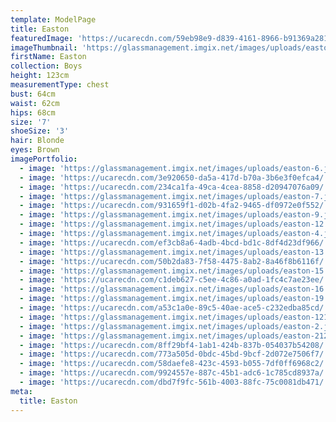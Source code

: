 ```yaml
---
template: ModelPage
title: Easton
featuredImage: 'https://ucarecdn.com/59eb98e9-d839-4161-8966-b91369a28111/'
imageThumbnail: 'https://glassmanagement.imgix.net/images/uploads/easton-hs.jpg'
firstName: Easton
collection: Boys
height: 123cm
measurementType: chest
bust: 64cm
waist: 62cm
hips: 68cm
size: '7'
shoeSize: '3'
hair: Blonde
eyes: Brown
imagePortfolio:
  - image: 'https://glassmanagement.imgix.net/images/uploads/easton-6.jpg'
  - image: 'https://ucarecdn.com/3e920650-da5a-417d-b70a-3b6e3f0efca4/'
  - image: 'https://ucarecdn.com/234ca1fa-49ca-4cea-8858-d20947076a09/'
  - image: 'https://glassmanagement.imgix.net/images/uploads/easton-7.jpg'
  - image: 'https://ucarecdn.com/931659f1-d02b-4fa2-9465-df0972e0f552/'
  - image: 'https://glassmanagement.imgix.net/images/uploads/easton-9.jpg'
  - image: 'https://glassmanagement.imgix.net/images/uploads/easton-12.jpg'
  - image: 'https://glassmanagement.imgix.net/images/uploads/easton-4.jpg'
  - image: 'https://ucarecdn.com/ef3cb8a6-4adb-4bcd-bd1c-8df4d23df966/'
  - image: 'https://glassmanagement.imgix.net/images/uploads/easton-13.jpg'
  - image: 'https://ucarecdn.com/50b2da83-7f58-4475-8ab2-8a46f8b6116f/'
  - image: 'https://glassmanagement.imgix.net/images/uploads/easton-15.jpg'
  - image: 'https://ucarecdn.com/c1deb627-c5ee-4c86-a0ad-1fc4c7ae23ee/'
  - image: 'https://glassmanagement.imgix.net/images/uploads/easton-16.jpg'
  - image: 'https://glassmanagement.imgix.net/images/uploads/easton-19.jpg'
  - image: 'https://ucarecdn.com/a53c1a0e-89c5-40ae-ace5-c232edba85cd/'
  - image: 'https://glassmanagement.imgix.net/images/uploads/easton-12121.jpg'
  - image: 'https://glassmanagement.imgix.net/images/uploads/easton-2.jpg'
  - image: 'https://glassmanagement.imgix.net/images/uploads/easton-212.jpg'
  - image: 'https://ucarecdn.com/8ff29bf4-1ab1-424b-837b-054037b54208/'
  - image: 'https://ucarecdn.com/773a505d-0bdc-45bd-9bcf-2d072e7506f7/'
  - image: 'https://ucarecdn.com/58daefe8-423c-4593-b055-7df0ff6968c2/'
  - image: 'https://ucarecdn.com/9924557e-887c-45b1-adc6-1c785cd8937a/'
  - image: 'https://ucarecdn.com/dbd7f9fc-561b-4003-88fc-75c0081db471/'
meta:
  title: Easton
---
```


